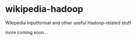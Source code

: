 wikipedia-hadoop
================

Wikipedia Inputformat and other useful Hadoop-related stuff

more coming soon...
